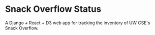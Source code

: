 # Snack Overflow Status
A Django + React + D3 web app for tracking the inventory of UW CSE's Snack Overflow.
